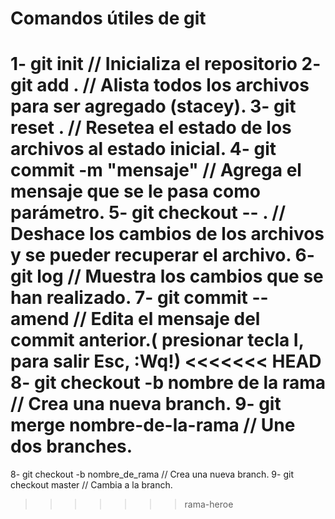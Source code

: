 # Comandos útiles de git

1- git init // Inicializa el repositorio
2- git add . // Alista todos los archivos para ser agregado (stacey).
3- git reset . // Resetea el estado de los archivos al estado inicial.
4- git commit -m "mensaje" // Agrega el mensaje que se le pasa como parámetro.
5- git checkout -- . // Deshace los cambios de los archivos y se pueder recuperar el archivo.
6- git log // Muestra los cambios que se han realizado.
7- git commit --amend // Edita el mensaje del commit anterior.( presionar tecla I, para salir Esc, :Wq!)
<<<<<<< HEAD
8- git checkout -b nombre de la rama  // Crea una nueva branch.
9- git merge nombre-de-la-rama // Une dos branches.
=======
8- git checkout -b nombre_de_rama  // Crea una nueva branch.
9- git checkout master // Cambia a la branch.
>>>>>>> rama-heroe